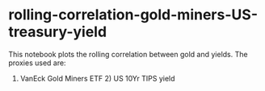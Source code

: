 # rolling-correlation-gold-miners-US-treasury-yield
This notebook plots the rolling correlation between gold and yields. The proxies used are:
1) VanEck Gold Miners ETF 2) US 10Yr TIPS yield
